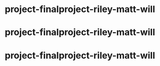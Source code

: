 # project-finalproject-riley-matt-will
# project-finalproject-riley-matt-will
# project-finalproject-riley-matt-will
